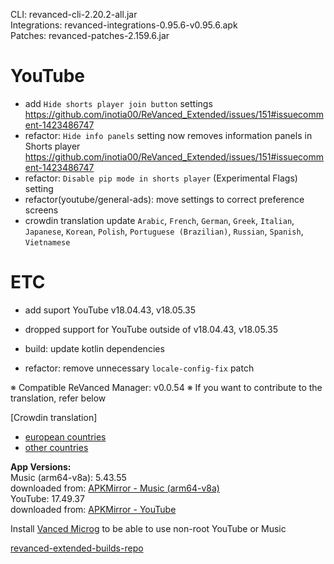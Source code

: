 CLI: revanced-cli-2.20.2-all.jar  
Integrations: revanced-integrations-0.95.6-v0.95.6.apk  
Patches: revanced-patches-2.159.6.jar  

YouTube
==
- add `Hide shorts player join button` settings https://github.com/inotia00/ReVanced_Extended/issues/151#issuecomment-1423486747
- refactor: `Hide info panels` setting now removes information panels in Shorts player https://github.com/inotia00/ReVanced_Extended/issues/151#issuecomment-1423486747
- refactor: `Disable pip mode in shorts player` (Experimental Flags) setting
- refactor(youtube/general-ads): move settings to correct preference screens
- crowdin translation update
`Arabic`, `French`, `German`, `Greek`, `Italian`, `Japanese`, `Korean`, `Polish`, `Portuguese (Brazilian)`, `Russian`, `Spanish`, `Vietnamese`

ETC
==
- add suport YouTube v18.04.43, v18.05.35
- dropped support for YouTube outside of v18.04.43, v18.05.35

- build: update kotlin dependencies
- refactor: remove unnecessary `locale-config-fix` patch

※ Compatible ReVanced Manager: v0.0.54
※ If you want to contribute to the translation, refer below

[Crowdin translation]
- [european countries](https://crowdin.com/project/revancedextendedeu)
- [other countries](https://crowdin.com/project/revancedextended)
  
**App Versions:**  
Music (arm64-v8a): 5.43.55  
downloaded from: [APKMirror - Music (arm64-v8a)](https://www.apkmirror.com/apk/google-inc/youtube-music/youtube-music-5-43-55-release/youtube-music-5-43-55-android-apk-download/)  
YouTube: 17.49.37  
downloaded from: [APKMirror - YouTube](https://www.apkmirror.com/apk/google-inc/youtube/youtube-17-49-37-release/youtube-17-49-37-2-android-apk-download/)  

Install [Vanced Microg](https://github.com/inotia00/VancedMicroG/releases) to be able to use non-root YouTube or Music  

[revanced-extended-builds-repo](https://github.com/E85Addict/revanced-extended-builds)  
